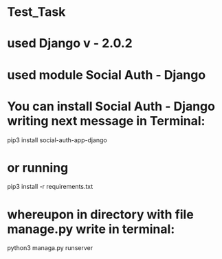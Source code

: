 # Test_Task
# used Django v - 2.0.2
# used module Social Auth - Django

# You can install Social Auth - Django writing next message in Terminal:

pip3 install social-auth-app-django

# or running

pip3 install -r requirements.txt

# whereupon in directory with file manage.py write in terminal:

python3 managa.py runserver

